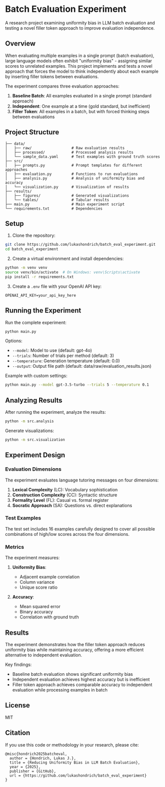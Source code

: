 # Batch Evaluation Experiment

A research project examining uniformity bias in LLM batch evaluation and testing a novel filler token approach to improve evaluation independence.

## Overview

When evaluating multiple examples in a single prompt (batch evaluation), large language models often exhibit "uniformity bias" - assigning similar scores to unrelated examples. This project implements and tests a novel approach that forces the model to think independently about each example by inserting filler tokens between evaluations.

The experiment compares three evaluation approaches:
1. **Baseline Batch**: All examples evaluated in a single prompt (standard approach)
2. **Independent**: One example at a time (gold standard, but inefficient)
3. **Filler Token**: All examples in a batch, but with forced thinking steps between evaluations

## Project Structure

```
├── data/
│   ├── raw/                  # Raw evaluation results
│   ├── processed/            # Processed analysis results
│   └── sample_data.yaml      # Test examples with ground truth scores
├── src/
│   ├── prompts.py            # Prompt templates for different approaches
│   ├── evaluation.py         # Functions to run evaluations
│   ├── analysis.py           # Analysis of uniformity bias and accuracy
│   └── visualization.py      # Visualization of results
├── results/
│   ├── figures/              # Generated visualizations
│   └── tables/               # Tabular results
├── main.py                   # Main experiment script
└── requirements.txt          # Dependencies
```

## Setup

1. Clone the repository:
```bash
git clone https://github.com/lukashondrich/batch_eval_experiment.git
cd batch_eval_experiment
```

2. Create a virtual environment and install dependencies:
```bash
python -m venv venv
source venv/bin/activate  # On Windows: venv\Scripts\activate
pip install -r requirements.txt
```

3. Create a `.env` file with your OpenAI API key:
```
OPENAI_API_KEY=your_api_key_here
```

## Running the Experiment

Run the complete experiment:
```bash
python main.py
```

Options:
- `--model`: Model to use (default: gpt-4o)
- `--trials`: Number of trials per method (default: 3)
- `--temperature`: Generation temperature (default: 0.0)
- `--output`: Output file path (default: data/raw/evaluation_results.json)

Example with custom settings:
```bash
python main.py --model gpt-3.5-turbo --trials 5 --temperature 0.1
```

## Analyzing Results

After running the experiment, analyze the results:
```bash
python -m src.analysis
```

Generate visualizations:
```bash
python -m src.visualization
```

## Experiment Design

### Evaluation Dimensions

The experiment evaluates language tutoring messages on four dimensions:
1. **Lexical Complexity** (LC): Vocabulary sophistication
2. **Construction Complexity** (CC): Syntactic structure
3. **Formality Level** (FL): Casual vs. formal register
4. **Socratic Approach** (SA): Questions vs. direct explanations

### Test Examples

The test set includes 16 examples carefully designed to cover all possible combinations of high/low scores across the four dimensions.

### Metrics

The experiment measures:
1. **Uniformity Bias**:
   - Adjacent example correlation
   - Column variance
   - Unique score ratio

2. **Accuracy**:
   - Mean squared error
   - Binary accuracy
   - Correlation with ground truth

## Results

The experiment demonstrates how the filler token approach reduces uniformity bias while maintaining accuracy, offering a more efficient alternative to independent evaluation.

Key findings:
- Baseline batch evaluation shows significant uniformity bias
- Independent evaluation achieves highest accuracy but is inefficient
- Filler token approach achieves comparable accuracy to independent evaluation while processing examples in batch

## License

MIT

## Citation

If you use this code or methodology in your research, please cite:
```
@misc{hondrich2025batcheval,
  author = {Hondrich, Lukas J.},
  title = {Reducing Uniformity Bias in LLM Batch Evaluation},
  year = {2025},
  publisher = {GitHub},
  url = {https://github.com/lukashondrich/batch_eval_experiment}
}
```
